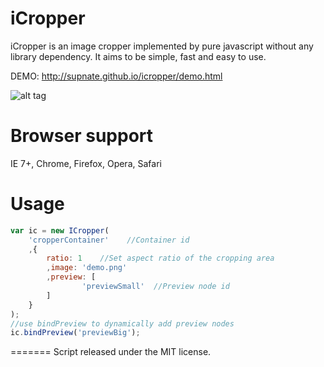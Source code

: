 iCropper
========

iCropper is an image cropper implemented by pure javascript without any library dependency. It aims to be simple, fast and easy to use.

DEMO: http://supnate.github.io/icropper/demo.html

![alt tag](http://supnate.github.io/icropper/demo1.jpg)

Browser support
=========
IE 7+, Chrome, Firefox, Opera, Safari

Usage
=========
```js
var ic = new ICropper(
	'cropperContainer'    //Container id
	,{
		ratio: 1    //Set aspect ratio of the cropping area
		,image: 'demo.png'
		,preview: [
				'previewSmall'  //Preview node id
		]
	}
);
//use bindPreview to dynamically add preview nodes
ic.bindPreview('previewBig');
```

=======
Script released under the MIT license.
